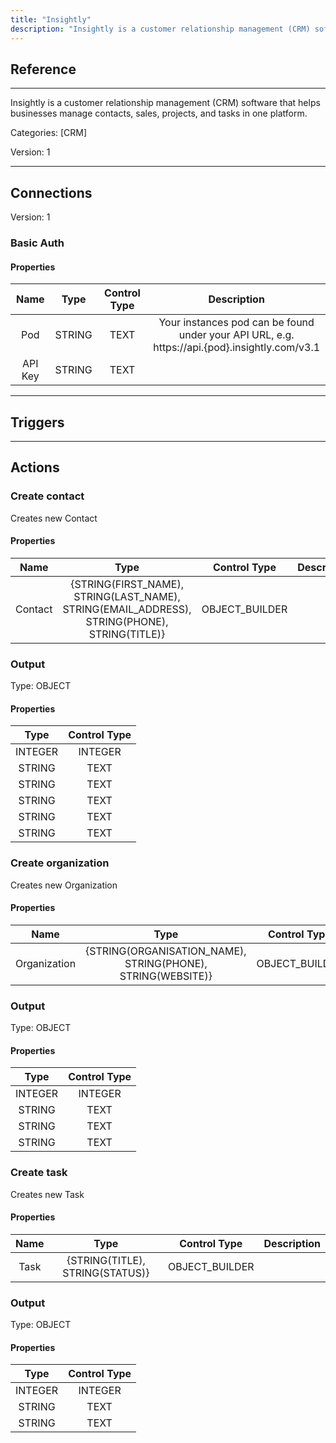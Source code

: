 ```yaml
---
title: "Insightly"
description: "Insightly is a customer relationship management (CRM) software that helps businesses manage contacts, sales, projects, and tasks in one platform."
---
```

## Reference
<hr />

Insightly is a customer relationship management (CRM) software that helps businesses manage contacts, sales, projects, and tasks in one platform.


Categories: [CRM]


Version: 1

<hr />



## Connections

Version: 1


### Basic Auth

#### Properties

|      Name      |     Type     |     Control Type     |     Description     |
|:--------------:|:------------:|:--------------------:|:-------------------:|
| Pod | STRING | TEXT  |  Your instances pod can be found under your API URL, e.g. https://api.{pod}.insightly.com/v3.1  |
| API Key | STRING | TEXT  |  |





<hr />



## Triggers



<hr />



## Actions


### Create contact
Creates new Contact

#### Properties

|      Name      |     Type     |     Control Type     |     Description     |
|:--------------:|:------------:|:--------------------:|:-------------------:|
| Contact | {STRING(FIRST_NAME), STRING(LAST_NAME), STRING(EMAIL_ADDRESS), STRING(PHONE), STRING(TITLE)} | OBJECT_BUILDER  |  |


### Output



Type: OBJECT

#### Properties

|     Type     |     Control Type     |
|:------------:|:--------------------:|
| INTEGER | INTEGER  |
| STRING | TEXT  |
| STRING | TEXT  |
| STRING | TEXT  |
| STRING | TEXT  |
| STRING | TEXT  |





### Create organization
Creates new Organization

#### Properties

|      Name      |     Type     |     Control Type     |     Description     |
|:--------------:|:------------:|:--------------------:|:-------------------:|
| Organization | {STRING(ORGANISATION_NAME), STRING(PHONE), STRING(WEBSITE)} | OBJECT_BUILDER  |  |


### Output



Type: OBJECT

#### Properties

|     Type     |     Control Type     |
|:------------:|:--------------------:|
| INTEGER | INTEGER  |
| STRING | TEXT  |
| STRING | TEXT  |
| STRING | TEXT  |





### Create task
Creates new Task

#### Properties

|      Name      |     Type     |     Control Type     |     Description     |
|:--------------:|:------------:|:--------------------:|:-------------------:|
| Task | {STRING(TITLE), STRING(STATUS)} | OBJECT_BUILDER  |  |


### Output



Type: OBJECT

#### Properties

|     Type     |     Control Type     |
|:------------:|:--------------------:|
| INTEGER | INTEGER  |
| STRING | TEXT  |
| STRING | TEXT  |





